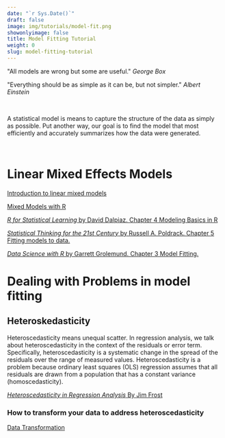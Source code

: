 ```yaml
---
date: "`r Sys.Date()`"
draft: false
image: img/tutorials/model-fit.png
showonlyimage: false
title: Model Fitting Tutorial
weight: 0
slug: model-fitting-tutorial
---
```


"All models are wrong but some are useful."  *George Box*
<!--more-->

"Everything should be as simple as it can be, but not simpler." *Albert Einstein*

&nbsp;

A statistical model is means to capture the structure of the data as simply as possible. Put another way, our goal is to find the model that most efficiently and accurately summarizes how the data were generated.

&nbsp;

# Linear Mixed Effects Models

[Introduction to linear mixed models](https://ourcodingclub.github.io/tutorials/mixed-models/)

[Mixed Models with R](https://m-clark.github.io/mixed-models-with-R/)

[*R for Statistical Learning* by David Dalpiaz. Chapter 4 Modeling Basics in R](https://daviddalpiaz.github.io/r4sl/modeling-basics-in-r.html)

[*Statistical Thinking for the 21st Century* by Russell A. Poldrack. Chapter 5 Fitting models to data.](https://statsthinking21.github.io/statsthinking21-core-site/fitting-models.html)

[*Data Science with R* by Garrett Grolemund. Chapter 3 Model Fitting.](https://garrettgman.github.io/model-fitting/)

# Dealing with Problems in model fitting

## Heteroskedasticity

Heteroscedasticity means unequal scatter. In regression analysis, we talk about heteroscedasticity in the context of the residuals or error term. Specifically, heteroscedasticity is a systematic change in the spread of the residuals over the range of measured values. Heteroscedasticity is a problem because ordinary least squares (OLS) regression assumes that all residuals are drawn from a population that has a constant variance (homoscedasticity).

[*Heteroscedasticity in Regression Analysis* By Jim Frost](https://statisticsbyjim.com/regression/heteroscedasticity-regression/)

### How to transform your data to address heteroscedasticity

[Data Transformation](http://sciences.usca.edu/biology/zelmer/305/trans/)